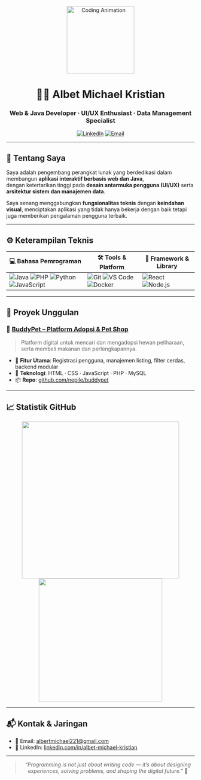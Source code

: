 <div align="center">

<img src="https://media.giphy.com/media/qgQUggAC3Pfv687qPC/giphy.gif" width="180" alt="Coding Animation"/>

# 👨‍💻 Albet Michael Kristian
### Web & Java Developer · UI/UX Enthusiast · Data Management Specialist

[![LinkedIn](https://img.shields.io/badge/-LinkedIn-blue?style=flat-square&logo=linkedin&logoColor=white)](https://www.linkedin.com/in/albet-michael-kristian)
[![Email](https://img.shields.io/badge/Email-albertmichael221@gmail.com-D14836?style=flat-square&logo=gmail&logoColor=white)](mailto:albertmichael221@gmail.com)

</div>

---

## 🧾 Tentang Saya

Saya adalah pengembang perangkat lunak yang berdedikasi dalam membangun **aplikasi interaktif berbasis web dan Java**,  
dengan ketertarikan tinggi pada **desain antarmuka pengguna (UI/UX)** serta **arsitektur sistem dan manajemen data**.

Saya senang menggabungkan **fungsionalitas teknis** dengan **keindahan visual**, menciptakan aplikasi yang tidak hanya bekerja dengan baik tetapi juga memberikan pengalaman pengguna terbaik.

---

## ⚙️ Keterampilan Teknis

<div align="center">

| 💻 Bahasa Pemrograman | 🛠️ Tools & Platform | 🚀 Framework & Library |
|-----------------------|----------------------|--------------------------|
| ![Java](https://img.shields.io/badge/Java-007396?style=flat-square&logo=java&logoColor=white) ![PHP](https://img.shields.io/badge/PHP-3776AB?style=flat-square&logo=python&logoColor=black) ![Python](https://img.shields.io/badge/Python-3776AB?style=flat-square&logo=python&logoColor=white) ![JavaScript](https://img.shields.io/badge/JavaScript-F7DF1E?style=flat-square&logo=javascript&logoColor=black) | ![Git](https://img.shields.io/badge/Git-F05032?style=flat-square&logo=git&logoColor=white) ![VS Code](https://img.shields.io/badge/VS%20Code-007ACC?style=flat-square&logo=visual-studio-code&logoColor=white) ![Docker](https://img.shields.io/badge/Docker-2496ED?style=flat-square&logo=docker&logoColor=white) | ![React](https://img.shields.io/badge/React-20232A?style=flat-square&logo=react&logoColor=61DAFB) ![Node.js](https://img.shields.io/badge/Node.js-339933?style=flat-square&logo=nodedotjs&logoColor=white) |

</div>

---

## 🚀 Proyek Unggulan

### 🐾 [BuddyPet – Platform Adopsi & Pet Shop](https://github.com/nepile/buddypet.git)

> Platform digital untuk mencari dan mengadopsi hewan peliharaan, serta membeli makanan dan perlengkapannya.

- 🔑 **Fitur Utama**: Registrasi pengguna, manajemen listing, filter cerdas, backend modular
- 🧩 **Teknologi**: HTML · CSS · JavaScript · PHP · MySQL
- 📦 **Repo**: [github.com/nepile/buddypet](https://github.com/nepile/buddypet)

---

## 📈 Statistik GitHub

<div align="center">
  <img src="https://github-readme-stats.vercel.app/api?username=4lDev&show_icons=true&theme=radical" width="420"/>
  <img src="https://github-readme-stats.vercel.app/api/top-langs/?username=4lDev&layout=compact&theme=radical" width="330"/>
</div>

---

## 📬 Kontak & Jaringan

- 📧 Email: [albertmichael221@gmail.com](mailto:albertmichael221@gmail.com)  
- 💼 LinkedIn: [linkedin.com/in/albet-michael-kristian](https://www.linkedin.com/in/albet-michael-kristian)

---

<div align="center">

> _“Programming is not just about writing code — it’s about designing experiences, solving problems, and shaping the digital future.”_ 🚀

</div>
